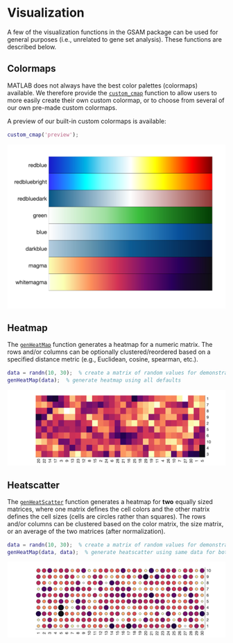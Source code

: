 # Visualization

A few of the visualization functions in the GSAM package can be used for general purposes (i.e., unrelated to gene set analysis). These functions are described below.

## Colormaps

MATLAB does not always have the best color palettes (colormaps) available. We therefore provide the [`custom_cmap`](https://github.com/JonathanRob/GeneSetAnalysisMatlab/blob/master/custom_cmap.m) function to allow users to more easily create their own custom colormap, or to choose from several of our own pre-made custom colormaps.

A preview of our built-in custom colormaps is available:
```matlab
custom_cmap('preview');
```
![Custom colormaps](img/custom_colormaps.png)


## Heatmap

The [`genHeatMap`](https://github.com/JonathanRob/GeneSetAnalysisMatlab/blob/master/genHeatMap.m) function generates a heatmap for a numeric matrix. The rows and/or columns can be optionally clustered/reordered based on a specified distance metric (e.g., Euclidean, cosine, spearman, etc.).

```matlab
data = randn(10, 30);  % create a matrix of random values for demonstration purposes
genHeatMap(data);  % generate heatmap using all defaults

```
![Example heatmap](img/heatmap.png)


## Heatscatter

The [`genHeatScatter`](https://github.com/JonathanRob/GeneSetAnalysisMatlab/blob/master/genHeatScatter.m) function generates a heatmap for **two** equally sized matrices, where one matrix defines the cell colors and the other matrix defines the cell sizes (cells are circles rather than squares). The rows and/or columns can be clustered based on the color matrix, the size matrix, or an average of the two matrices (after normalization).

```matlab
data = randn(10, 30);  % create a matrix of random values for demonstration purposes
genHeatMap(data, data);  % generate heatscatter using same data for both size and color

```
![Example heatscatter](img/heatscatter.png)

